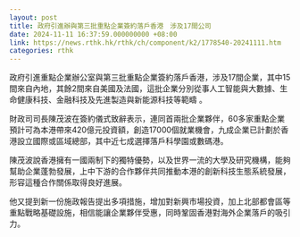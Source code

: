 ```yaml
---
layout: post
title: 政府引進辦與第三批重點企業簽約落戶香港　涉及17間公司
date: 2024-11-11 16:37:59.000000000 +08:00
link: https://news.rthk.hk/rthk/ch/component/k2/1778540-20241111.htm
categories: rthk
---
```


政府引進重點企業辦公室與第三批重點企業簽約落戶香港，涉及17間企業，其中15間來自內地，其餘2間來自美國及法國，這批企業分別從事人工智能與大數據、生命健康科技、金融科技及先進製造與新能源科技等範疇 。

財政司司長陳茂波在簽約儀式致辭表示，連同首兩批企業夥伴，60多家重點企業預計可為本港帶來420億元投資額，創造17000個就業機會，九成企業已計劃於香港設立國際或區域總部，其中近七成選擇落戶科學園或數碼港。

陳茂波說香港擁有一國兩制下的獨特優勢，以及世界一流的大學及研究機構，能夠幫助企業蓬勃發展，上中下游的合作夥伴共同推動本港的創新科技生態系統發展，形容這種合作關係取得良好進展。

他又提到新一份施政報告提出多項措施，增加對新興市場投資，加上北部都會區等重點戰略基礎設施，相信能讓企業夥伴受惠，同時鞏固香港對海外企業落戶的吸引力。
